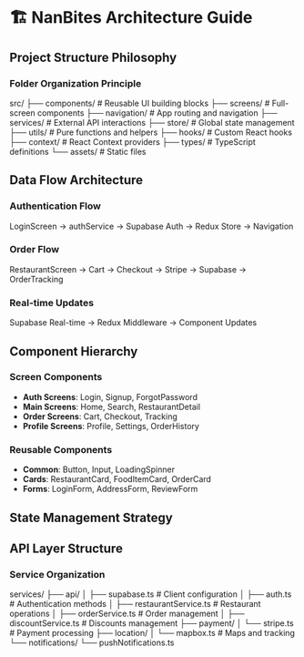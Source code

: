 # 🏗️ NanBites Architecture Guide

## Project Structure Philosophy

### Folder Organization Principle
src/
├── components/     # Reusable UI building blocks
├── screens/        # Full-screen components
├── navigation/     # App routing and navigation
├── services/       # External API interactions
├── store/          # Global state management
├── utils/          # Pure functions and helpers
├── hooks/          # Custom React hooks
├── context/        # React Context providers
├── types/          # TypeScript definitions
└── assets/         # Static files

## Data Flow Architecture

### Authentication Flow
LoginScreen → authService → Supabase Auth → Redux Store → Navigation

### Order Flow
RestaurantScreen → Cart → Checkout → Stripe → Supabase → OrderTracking

### Real-time Updates
Supabase Real-time → Redux Middleware → Component Updates

## Component Hierarchy

### Screen Components
- **Auth Screens**: Login, Signup, ForgotPassword
- **Main Screens**: Home, Search, RestaurantDetail
- **Order Screens**: Cart, Checkout, Tracking
- **Profile Screens**: Profile, Settings, OrderHistory

### Reusable Components
- **Common**: Button, Input, LoadingSpinner
- **Cards**: RestaurantCard, FoodItemCard, OrderCard
- **Forms**: LoginForm, AddressForm, ReviewForm

## State Management Strategy

<!-- ### Redux Slices
- `authSlice` - User authentication and profile
- `cartSlice` - Shopping cart state
- `orderSlice` - Order management
- `restaurantSlice` - Restaurant data and search
- `uiSlice` - UI states (loading, modals, theme)

### Context Usage
- `ThemeContext` - Dark/Light mode
- `LocationContext` - GPS and location services
- `NotificationContext` - Push notification handling -->

## API Layer Structure

### Service Organization
services/
├── api/
│   ├── supabase.ts           # Client configuration
│   ├── auth.ts               # Authentication methods
│   ├── restaurantService.ts  # Restaurant operations
│   ├── orderService.ts       # Order management
│   ├── discountService.ts    # Discounts management
├── payment/
│   └── stripe.ts        # Payment processing
├── location/
│   └── mapbox.ts        # Maps and tracking
└── notifications/
└── pushNotifications.ts

